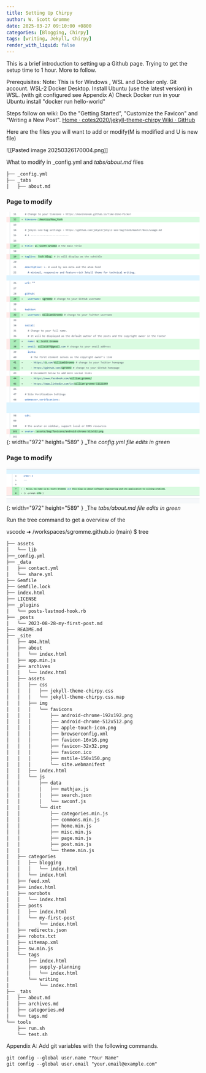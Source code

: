 ```yaml
---
title: Setting Up Chirpy
author: W. Scott Gromme
date: 2025-03-27 09:10:00 +0800
categories: [Blogging, Chirpy]
tags: [writing, Jekyll, Chirpy]
render_with_liquid: false
---
```




This is a brief introduction to setting up a Github page.  Trying to get the setup time to 1 hour.  More to follow.




Prerequisites:
Note: This is for Windows , WSL and Docker only.
Git account. 
WSL-2
Docker Desktop. 
Install Ubuntu (use the latest version) in WSL. (with git configured see Appendix A)
Check Docker run in your Ubuntu install  "docker run hello-world"


Steps follow on wiki:
Do the "Getting Started", "Customize the Favicon" and "Writing a New Post".
[Home · cotes2020/jekyll-theme-chirpy Wiki · GitHub](https://github.com/cotes2020/jekyll-theme-chirpy/wiki)



Here  are the files you will want to add or modify(M is modified and U is new file)


![[Pasted image 20250326170004.png]]


What to modify in _config.yml and _tabs/about.md_ files 
```
├── _config.yml
├── _tabs
│   ├── about.md
```

### Page to modify

![Desktop View](assets/img/posts/Pasted-image-20250327084506.png){: width="972" height="589" }
_The _config.yml file edits in green_

### Page to modify

![Desktop View](assets/img/posts/Pasted-image-20250327084629.png){: width="972" height="589" }
_The _tabs/about.md file edits in green_

Run the tree command to get a overview of the 


vscode ➜ /workspaces/sgromme.github.io (main) $ tree

```
├── assets
│   └── lib
├──_config.yml
├── _data
│   ├── contact.yml
│   └── share.yml
├── Gemfile
├── Gemfile.lock
├── index.html
├── LICENSE
├── _plugins
│   └── posts-lastmod-hook.rb
├── _posts
│   └── 2023-08-28-my-first-post.md
├── README.md
├── _site
│   ├── 404.html
│   ├── about
│   │   └── index.html
│   ├── app.min.js
│   ├── archives
│   │   └── index.html
│   ├── assets
│   │   ├── css
│   │   │   ├── jekyll-theme-chirpy.css
│   │   │   └── jekyll-theme-chirpy.css.map
│   │   ├── img
│   │   │   └── favicons
│   │   │       ├── android-chrome-192x192.png
│   │   │       ├── android-chrome-512x512.png
│   │   │       ├── apple-touch-icon.png
│   │   │       ├── browserconfig.xml
│   │   │       ├── favicon-16x16.png
│   │   │       ├── favicon-32x32.png
│   │   │       ├── favicon.ico
│   │   │       ├── mstile-150x150.png
│   │   │       └── site.webmanifest
│   │   ├── index.html
│   │   └── js
│   │       ├── data
│   │       │   ├── mathjax.js
│   │       │   ├── search.json
│   │       │   └── swconf.js
│   │       └── dist
│   │           ├── categories.min.js
│   │           ├── commons.min.js
│   │           ├── home.min.js
│   │           ├── misc.min.js
│   │           ├── page.min.js
│   │           ├── post.min.js
│   │           └── theme.min.js
│   ├── categories
│   │   ├── blogging
│   │   │   └── index.html
│   │   └── index.html
│   ├── feed.xml
│   ├── index.html
│   ├── norobots
│   │   └── index.html
│   ├── posts
│   │   ├── index.html
│   │   └── my-first-post
│   │       └── index.html
│   ├── redirects.json
│   ├── robots.txt
│   ├── sitemap.xml
│   ├── sw.min.js
│   └── tags
│       ├── index.html
│       ├── supply-planning
│       │   └── index.html
│       └── writing
│           └── index.html
├── _tabs
│   ├── about.md
│   ├── archives.md
│   ├── categories.md
│   └── tags.md
└── tools
    ├── run.sh
    └── test.sh
```


Appendix A:
Add git variables with the following commands.


```
git config --global user.name "Your Name"
git config --global user.email "your.email@example.com"
```
